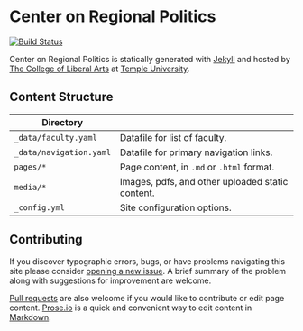 # Center on Regional Politics

[![Build Status][travis-img]][travis]

Center on Regional Politics is statically generated with [Jekyll](https://jekyllrb.com) and hosted by [The College of Liberal Arts](https://liberalarts.temple.edu) at [Temple University](https://temple.edu).

## Content Structure

| Directory |  |
| --- | --- |
| ````_data/faculty.yaml```` | Datafile for list of faculty. |
| ````_data/navigation.yaml```` | Datafile for primary   navigation links. |
| ````pages/*```` | Page content, in ````.md```` or ````.html```` format. |
| ````media/*```` | Images, pdfs, and other uploaded static content. |
| ````_config.yml```` | Site configuration options. |

## Contributing

If you discover typographic errors, bugs, or have problems navigating this site please consider [opening a new issue][issue]. A brief summary of the problem along with suggestions for improvement are welcome.

[Pull requests][pr] are also welcome if you would like to contribute or edit page content. [Prose.io][prose] is a quick and convenient way to edit content in [Markdown][md].


[travis]: https://travis-ci.org/TULiberalArts/Center-on-Regional-Politics
[travis-img]: https://travis-ci.org/TULiberalArts/Center-on-Regional-Politics.svg?branch=master
[jekyll]: https://https://jekyllrb.com
[issue]: https://github.com/TULiberalArts/Center-on-Regional-Politics/issues
[pr]: https://help.github.com/articles/about-pull-requests/
[prose]: https://prose.io/#TULiberalArts/Center-on-Regional-Politics
[md]: http://whatismarkdown.com/
